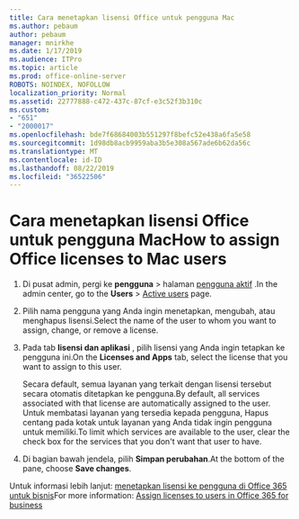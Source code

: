 ```yaml
---
title: Cara menetapkan lisensi Office untuk pengguna Mac
ms.author: pebaum
author: pebaum
manager: mnirkhe
ms.date: 1/17/2019
ms.audience: ITPro
ms.topic: article
ms.prod: office-online-server
ROBOTS: NOINDEX, NOFOLLOW
localization_priority: Normal
ms.assetid: 22777888-c472-437c-87cf-e3c52f3b310c
ms.custom:
- "651"
- "2000017"
ms.openlocfilehash: bde7f68684003b551297f8befc52e438a6fa5e58
ms.sourcegitcommit: 1d98db8acb9959aba3b5e308a567ade6b62da56c
ms.translationtype: MT
ms.contentlocale: id-ID
ms.lasthandoff: 08/22/2019
ms.locfileid: "36522506"
---
```

# <a name="how-to-assign-office-licenses-to-mac-users"></a><span data-ttu-id="af456-102">Cara menetapkan lisensi Office untuk pengguna Mac</span><span class="sxs-lookup"><span data-stu-id="af456-102">How to assign Office licenses to Mac users</span></span>

1. <span data-ttu-id="af456-103">Di pusat admin, pergi ke **pengguna** \> halaman [pengguna aktif](https://go.microsoft.com/fwlink/p/?linkid=834822) .</span><span class="sxs-lookup"><span data-stu-id="af456-103">In the admin center, go to the **Users** \> [Active users](https://go.microsoft.com/fwlink/p/?linkid=834822) page.</span></span>

2. <span data-ttu-id="af456-104">Pilih nama pengguna yang Anda ingin menetapkan, mengubah, atau menghapus lisensi.</span><span class="sxs-lookup"><span data-stu-id="af456-104">Select the name of the user to whom you want to assign, change, or remove a license.</span></span>

3. <span data-ttu-id="af456-105">Pada tab **lisensi dan aplikasi** , pilih lisensi yang Anda ingin tetapkan ke pengguna ini.</span><span class="sxs-lookup"><span data-stu-id="af456-105">On the **Licenses and Apps** tab, select the license that you want to assign to this user.</span></span>

    <span data-ttu-id="af456-106">Secara default, semua layanan yang terkait dengan lisensi tersebut secara otomatis ditetapkan ke pengguna.</span><span class="sxs-lookup"><span data-stu-id="af456-106">By default, all services associated with that license are automatically assigned to the user.</span></span> <span data-ttu-id="af456-107">Untuk membatasi layanan yang tersedia kepada pengguna, Hapus centang pada kotak untuk layanan yang Anda tidak ingin pengguna untuk memiliki.</span><span class="sxs-lookup"><span data-stu-id="af456-107">To limit which services are available to the user, clear the check box for the services that you don't want that user to have.</span></span>

4. <span data-ttu-id="af456-108">Di bagian bawah jendela, pilih **Simpan perubahan**.</span><span class="sxs-lookup"><span data-stu-id="af456-108">At the bottom of the pane, choose **Save changes**.</span></span>

<span data-ttu-id="af456-109">Untuk informasi lebih lanjut: [menetapkan lisensi ke pengguna di Office 365 untuk bisnis](https://docs.microsoft.com/office365/admin/subscriptions-and-billing/assign-licenses-to-users)</span><span class="sxs-lookup"><span data-stu-id="af456-109">For more information: [Assign licenses to users in Office 365 for business](https://docs.microsoft.com/office365/admin/subscriptions-and-billing/assign-licenses-to-users)</span></span>
  